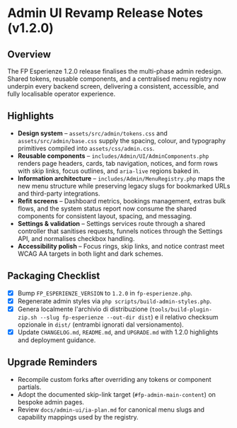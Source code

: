 # Admin UI Revamp Release Notes (v1.2.0)

## Overview
The FP Esperienze 1.2.0 release finalises the multi-phase admin redesign. Shared tokens, reusable components, and a centralised menu registry now underpin every backend screen, delivering a consistent, accessible, and fully localisable operator experience.

## Highlights
- **Design system** – `assets/src/admin/tokens.css` and `assets/src/admin/base.css` supply the spacing, colour, and typography primitives compiled into `assets/css/admin.css`.
- **Reusable components** – `includes/Admin/UI/AdminComponents.php` renders page headers, cards, tab navigation, notices, and form rows with skip links, focus outlines, and `aria-live` regions baked in.
- **Information architecture** – `includes/Admin/MenuRegistry.php` maps the new menu structure while preserving legacy slugs for bookmarked URLs and third-party integrations.
- **Refit screens** – Dashboard metrics, bookings management, extras bulk flows, and the system status report now consume the shared components for consistent layout, spacing, and messaging.
- **Settings & validation** – Settings services route through a shared controller that sanitises requests, funnels notices through the Settings API, and normalises checkbox handling.
- **Accessibility polish** – Focus rings, skip links, and notice contrast meet WCAG AA targets in both light and dark schemes.

## Packaging Checklist
- [x] Bump `FP_ESPERIENZE_VERSION` to `1.2.0` in `fp-esperienze.php`.
- [x] Regenerate admin styles via `php scripts/build-admin-styles.php`.
- [x] Genera localmente l'archivio di distribuzione (`tools/build-plugin-zip.sh --slug fp-esperienze --out-dir dist`) e il relativo checksum opzionale in `dist/` (entrambi ignorati dal versionamento).
- [x] Update `CHANGELOG.md`, `README.md`, and `UPGRADE.md` with 1.2.0 highlights and deployment guidance.

## Upgrade Reminders
- Recompile custom forks after overriding any tokens or component partials.
- Adopt the documented skip-link target (`#fp-admin-main-content`) on bespoke admin pages.
- Review `docs/admin-ui/ia-plan.md` for canonical menu slugs and capability mappings used by the registry.
